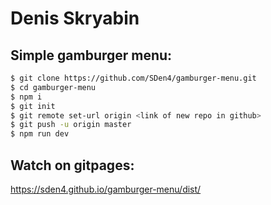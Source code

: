 # Denis Skryabin

##  Simple gamburger menu:
```sh
$ git clone https://github.com/SDen4/gamburger-menu.git
$ cd gamburger-menu
$ npm i
$ git init
$ git remote set-url origin <link of new repo in github>
$ git push -u origin master
$ npm run dev
```

##  Watch on gitpages:
https://sden4.github.io/gamburger-menu/dist/